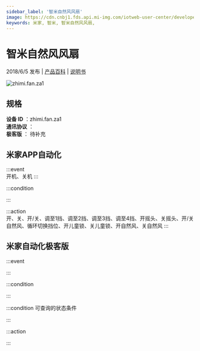 ```yaml
---
sidebar_label: '智米自然风风扇'
image: https://cdn.cnbj1.fds.api.mi-img.com/iotweb-user-center/developer_16790691057318xUTKH5W.png?GalaxyAccessKeyId=AKVGLQWBOVIRQ3XLEW&Expires=9223372036854775807&Signature=9vFnfj1Yf8JSzHTwDOzMnRHOhH8=
keywords: 米家, 智米, 智米自然风风扇, 
---
```

# 智米自然风风扇

2018/6/5 发布 | [产品百科](https://home.mi.com/webapp/content/baike/product/index.html?model=zhimi.fan.za1/) | [说明书](https://home.mi.com/views/introduction.html?model=zhimi.fan.za1&region=cn)

![zhimi.fan.za1](https://cdn.cnbj1.fds.api.mi-img.com/iotweb-user-center/developer_16790691057318xUTKH5W.png?GalaxyAccessKeyId=AKVGLQWBOVIRQ3XLEW&Expires=9223372036854775807&Signature=9vFnfj1Yf8JSzHTwDOzMnRHOhH8=)

## 规格  
> 
**设备 ID** ：zhimi.fan.za1  
**通讯协议** ：  
**极客版**  ： 待补充 


## 米家APP自动化  

:::event  
开机、关机
:::

:::condition  

:::

:::action   
开、关、开/关、调至1挡、调至2挡、调至3挡、调至4挡、开摇头、关摇头、开/关自然风、循环切换挡位、开儿童锁、关儿童锁、开自然风、关自然风
:::

## 米家自动化极客版  

:::event  

:::

:::condition  

:::

:::condition 可查询的状态条件  

:::

:::action  

:::

        
